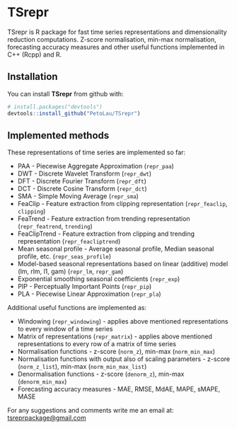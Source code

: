
<!-- README.md is generated from README.Rmd. Please edit that file -->
TSrepr
======

TSrepr is R package for fast time series representations and dimensionality reduction computations. Z-score normalisation, min-max normalisation, forecasting accuracy measures and other useful functions implemented in C++ (Rcpp) and R.

Installation
------------

You can install **TSrepr** from github with:

``` r
# install.packages("devtools")
devtools::install_github("PetoLau/TSrepr")
```

Implemented methods
-------------------

These representations of time series are implemented so far:

-   PAA - Piecewise Aggregate Approximation (`repr_paa`)
-   DWT - Discrete Wavelet Transform (`repr_dwt`)
-   DFT - Discrete Fourier Transform (`repr_dft`)
-   DCT - Discrete Cosine Transform (`repr_dct`)
-   SMA - Simple Moving Average (`repr_sma`)
-   FeaClip - Feature extraction from clipping representation (`repr_feaclip`, `clipping`)
-   FeaTrend - Feature extraction from trending representation (`repr_featrend`, `trending`)
-   FeaClipTrend - Feature extraction from clipping and trending representation (`repr_feacliptrend`)
-   Mean seasonal profile - Average seasonal profile, Median seasonal profile, etc. (`repr_seas_profile`)
-   Model-based seasonal representations based on linear (additive) model (lm, rlm, l1, gam) (`repr_lm`, `repr_gam`)
-   Exponential smoothing seasonal coefficients (`repr_exp`)
-   PIP - Perceptually Important Points (`repr_pip`)
-   PLA - Piecewise Linear Approximation (`repr_pla`)

Additional useful functions are implemented as:

-   Windowing (`repr_windowing`) - applies above mentioned representations to every window of a time series
-   Matrix of representations (`repr_matrix`) - applies above mentioned representations to every row of a matrix of time series
-   Normalisation functions - z-score (`norm_z`), min-max (`norm_min_max`)
-   Normalisation functions with output also of scaling parameters - z-score (`norm_z_list`), min-max (`norm_min_max_list`)
-   Denormalisation functions - z-score (`denorm_z`), min-max (`denorm_min_max`)
-   Forecasting accuracy measures - MAE, RMSE, MdAE, MAPE, sMAPE, MASE

For any suggestions and comments write me an email at: <tsreprpackage@gmail.com>
